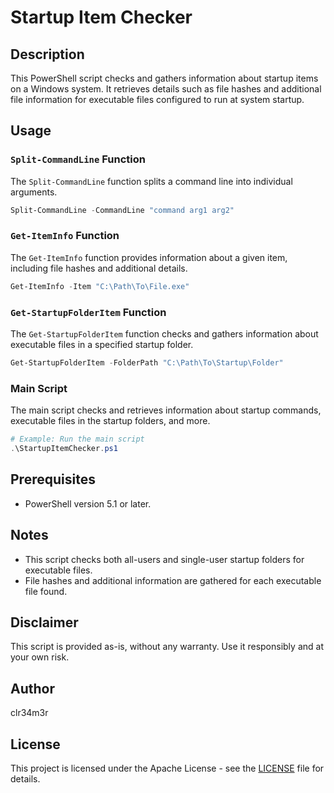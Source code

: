 # Startup Item Checker

## Description

This PowerShell script checks and gathers information about startup items on a Windows system. It retrieves details such as file hashes and additional file information for executable files configured to run at system startup.

## Usage

### `Split-CommandLine` Function

The `Split-CommandLine` function splits a command line into individual arguments.

```powershell
Split-CommandLine -CommandLine "command arg1 arg2"
```

### `Get-ItemInfo` Function

The `Get-ItemInfo` function provides information about a given item, including file hashes and additional details.

```powershell
Get-ItemInfo -Item "C:\Path\To\File.exe"
```

### `Get-StartupFolderItem` Function

The `Get-StartupFolderItem` function checks and gathers information about executable files in a specified startup folder.

```powershell
Get-StartupFolderItem -FolderPath "C:\Path\To\Startup\Folder"
```

### Main Script

The main script checks and retrieves information about startup commands, executable files in the startup folders, and more.

```powershell
# Example: Run the main script
.\StartupItemChecker.ps1
```

## Prerequisites

- PowerShell version 5.1 or later.

## Notes

- This script checks both all-users and single-user startup folders for executable files.
- File hashes and additional information are gathered for each executable file found.

## Disclaimer

This script is provided as-is, without any warranty. Use it responsibly and at your own risk.

## Author

clr34m3r

## License

This project is licensed under the Apache License - see the [LICENSE](LICENSE) file for details.
